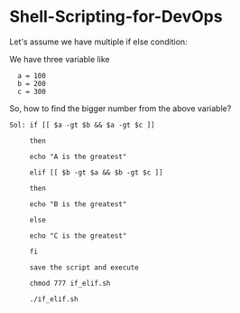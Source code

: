 # Shell-Scripting-for-DevOps

Let's assume we have multiple if else condition:
 
  We have three variable like
     
      a = 100
      b = 200
      c = 300
  So, how to find the bigger number from the above variable?
  
  
    Sol: if [[ $a -gt $b && $a -gt $c ]]
    
         then
         
         echo "A is the greatest"
         
         elif [[ $b -gt $a && $b -gt $c ]]
       
         then
         
         echo "B is the greatest"
         
         else 
         
         echo "C is the greatest"
         
         fi
         
         save the script and execute
         
         chmod 777 if_elif.sh
        
         ./if_elif.sh
         
  
  
  
  
